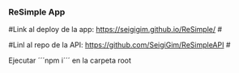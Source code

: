 ### ReSimple App ###

#Link al deploy de la app: https://seigigim.github.io/ReSimple/ #

#Linl al repo de la API: https://github.com/SeigiGim/ReSimpleAPI #

Ejecutar ´´´npm i´´´ en la carpeta root
